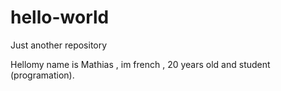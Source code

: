 # hello-world
Just another repository

Hellomy name is Mathias , im french , 20 years old and student (programation). 
